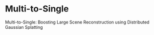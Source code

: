 # Multi-to-Single
Multi-to-Single: Boosting Large Scene Reconstruction using Distributed Gaussian Splatting
